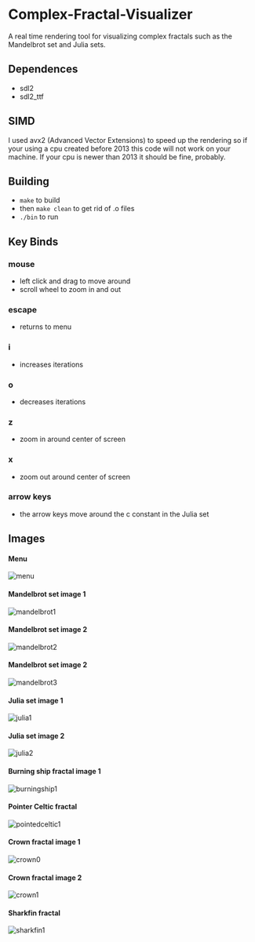# Complex-Fractal-Visualizer

A real time rendering tool for visualizing complex fractals such as the Mandelbrot set and Julia sets.

## Dependences
* sdl2
* sdl2_ttf

## SIMD
I used avx2 (Advanced Vector Extensions) to speed up the rendering so if your using a cpu created before 2013 this code will not work on your machine.
If your cpu is newer than 2013 it should be fine, probably.

## Building
* `make` to build
* then `make clean` to get rid of .o files
* `./bin` to run

## Key Binds

### mouse
* left click and drag to move around
* scroll wheel to zoom in and out
### escape
* returns to menu
### i 
* increases iterations
### o
* decreases iterations
### z
* zoom in around center of screen
### x
* zoom out around center of screen
### arrow keys
* the arrow keys move around the c constant in the Julia set

## Images

#### Menu
![menu](fractal-images/menu1.png)

#### Mandelbrot set image 1
![mandelbrot1](fractal-images/mandelbrot1.png)

#### Mandelbrot set image 2
![mandelbrot2](fractal-images/mandelbrot2.png)

#### Mandelbrot set image 2
![mandelbrot3](fractal-images/mandelbrot3.png)

#### Julia set image 1
![julia1](fractal-images/julia1.png)

#### Julia set image 2
![julia2](fractal-images/julia2.png)

#### Burning ship fractal image 1
![burningship1](fractal-images/burningship1.png)

#### Pointer Celtic fractal
![pointedceltic1](fractal-images/pointedceltic.png)

#### Crown fractal image 1
![crown0](fractal-images/crown0.png)

#### Crown fractal image 2
![crown1](fractal-images/crown1.png)

#### Sharkfin fractal
![sharkfin1](fractal-images/sharkfin1.png)














